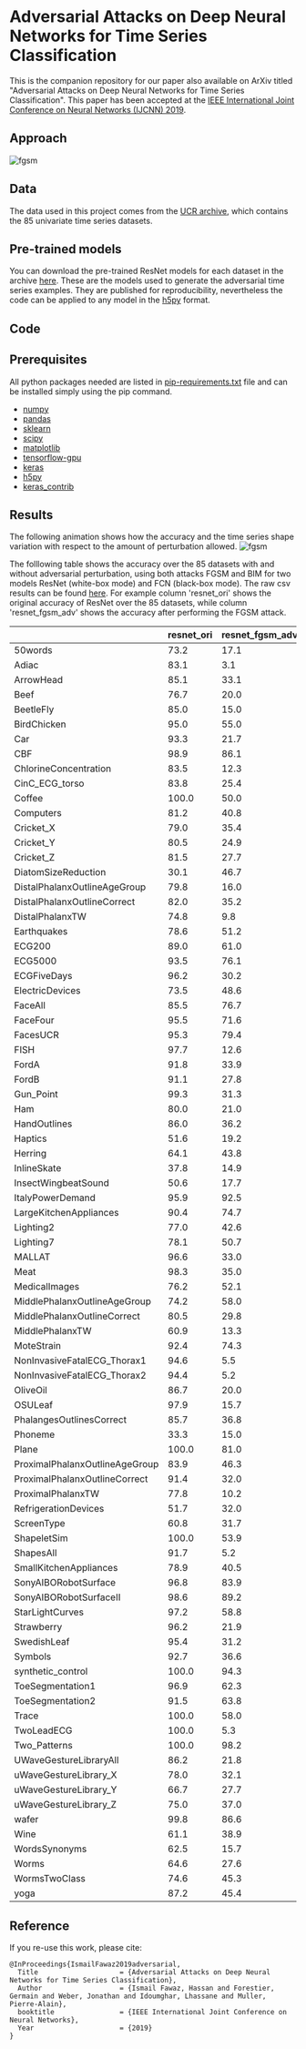 # Adversarial Attacks on Deep Neural Networks for Time Series Classification
This is the companion repository for our paper also available on ArXiv titled "Adversarial Attacks on Deep Neural Networks for Time Series Classification". 
This paper has been accepted at the [IEEE International Joint Conference on Neural Networks (IJCNN) 2019](https://www.ijcnn.org/). 

## Approach 
![fgsm](https://github.com/hfawaz/ijcnn19attacks/blob/master/img/pert-example.png)

## Data 
The data used in this project comes from the [UCR archive](https://www.cs.ucr.edu/~eamonn/time_series_data/UCR_TS_Archive_2015.zip), which contains the 85 univariate time series datasets. 

## Pre-trained models
You can download the pre-trained ResNet models for each dataset in the archive [here](https://germain-forestier.info/src/ijcnn2019/pre-trained-resnet.zip). 
These are the models used to generate the adversarial time series examples. 
They are published for reproducibility, nevertheless the code can be applied to any model in the [h5py](http://docs.h5py.org/en/latest/build.html) format. 

## Code

## Prerequisites
All python packages needed are listed in [pip-requirements.txt](https://github.com/hfawaz/ijcnn19ensemble/blob/master/src/utils/pip-requirements.txt) file and can be installed simply using the pip command.

* [numpy](http://www.numpy.org/)  
* [pandas](https://pandas.pydata.org/)  
* [sklearn](http://scikit-learn.org/stable/)  
* [scipy](https://www.scipy.org/)  
* [matplotlib](https://matplotlib.org/)  
* [tensorflow-gpu](https://www.tensorflow.org/)  
* [keras](https://keras.io/)  
* [h5py](http://docs.h5py.org/en/latest/build.html)
* [keras_contrib](https://www.github.com/keras-team/keras-contrib.git)

## Results 

The following animation shows how the accuracy and the time series shape variation with respect to the amount of perturbation allowed. 
![fgsm](https://github.com/hfawaz/ijcnn19attacks/blob/master/img/acc-ts.gif)

The folllowing table shows the accuracy over the 85 datasets with and without adversarial perturbation, using both attacks FGSM and BIM for two models ResNet (white-box mode) and FCN (black-box mode).
The raw csv results can be found [here](https://github.com/hfawaz/ijcnn19attacks/blob/master/results/all-results.csv).
For example column 'resnet_ori' shows the original accuracy of ResNet over the 85 datasets, while column 'resnet_fgsm_adv' shows the accuracy after performing the FGSM attack.

|                                | resnet_ori | resnet_fgsm_adv | resnet_bim_adv | fcn_ori | fcn_fgsm_adv | fcn_bim_adv | 
|--------------------------------|------------|-----------------|----------------|---------|--------------|-------------| 
| 50words                        | 73.2       | 17.1            | 8.8            | 45.5    | 7.7          | 8.8         | 
| Adiac                          | 83.1       | 3.1             | 1.5            | 84.7    | 2.8          | 2.0         | 
| ArrowHead                      | 85.1       | 33.1            | 14.3           | 82.3    | 41.7         | 29.1        | 
| Beef                           | 76.7       | 20.0            | 10.0           | 70.0    | 26.7         | 36.7        | 
| BeetleFly                      | 85.0       | 15.0            | 15.0           | 90.0    | 25.0         | 25.0        | 
| BirdChicken                    | 95.0       | 55.0            | 15.0           | 100.0   | 60.0         | 45.0        | 
| Car                            | 93.3       | 21.7            | 6.7            | 90.0    | 21.7         | 11.7        | 
| CBF                            | 98.9       | 86.1            | 84.8           | 99.4    | 95.3         | 94.7        | 
| ChlorineConcentration          | 83.5       | 12.3            | 11.8           | 82.4    | 12.3         | 12.5        | 
| CinC_ECG_torso                 | 83.8       | 25.4            | 23.3           | 83.8    | 25.7         | 23.6        | 
| Coffee                         | 100.0      | 50.0            | 35.7           | 100.0   | 75.0         | 64.3        | 
| Computers                      | 81.2       | 40.8            | 24.0           | 81.6    | 58.4         | 30.8        | 
| Cricket_X                      | 79.0       | 35.4            | 20.8           | 79.5    | 43.8         | 34.1        | 
| Cricket_Y                      | 80.5       | 24.9            | 13.8           | 76.7    | 28.5         | 20.8        | 
| Cricket_Z                      | 81.5       | 27.7            | 16.2           | 80.3    | 35.4         | 26.2        | 
| DiatomSizeReduction            | 30.1       | 46.7            | 34.6           | 30.4    | 43.1         | 57.8        | 
| DistalPhalanxOutlineAgeGroup   | 79.8       | 16.0            | 17.0           | 82.8    | 16.8         | 17.5        | 
| DistalPhalanxOutlineCorrect    | 82.0       | 35.2            | 20.7           | 79.8    | 35.8         | 25.3        | 
| DistalPhalanxTW                | 74.8       | 9.8             | 12.5           | 75.8    | 11.2         | 12.2        | 
| Earthquakes                    | 78.6       | 51.2            | 48.8           | 78.3    | 68.9         | 69.6        | 
| ECG200                         | 89.0       | 61.0            | 46.0           | 89.0    | 74.0         | 66.0        | 
| ECG5000                        | 93.5       | 76.1            | 36.4           | 93.9    | 90.0         | 88.0        | 
| ECGFiveDays                    | 96.2       | 30.2            | 3.9            | 99.0    | 51.2         | 31.4        | 
| ElectricDevices                | 73.5       | 48.6            | 31.2           | 70.9    | 50.3         | 48.9        | 
| FaceAll                        | 85.5       | 76.7            | 72.5           | 95.7    | 90.2         | 89.6        | 
| FaceFour                       | 95.5       | 71.6            | 43.2           | 92.0    | 71.6         | 70.5        | 
| FacesUCR                       | 95.3       | 79.4            | 76.1           | 94.7    | 86.4         | 85.9        | 
| FISH                           | 97.7       | 12.6            | 4.0            | 96.0    | 12.6         | 9.7         | 
| FordA                          | 91.8       | 33.9            | 21.6           | 90.1    | 59.6         | 57.3        | 
| FordB                          | 91.1       | 27.8            | 14.3           | 88.2    | 70.0         | 67.7        | 
| Gun_Point                      | 99.3       | 31.3            | 6.7            | 100.0   | 62.0         | 16.0        | 
| Ham                            | 80.0       | 21.0            | 20.0           | 71.4    | 27.6         | 27.6        | 
| HandOutlines                   | 86.0       | 36.2            | 36.2           | 74.6    | 36.2         | 36.2        | 
| Haptics                        | 51.6       | 19.2            | 14.6           | 48.7    | 18.8         | 17.9        | 
| Herring                        | 64.1       | 43.8            | 35.9           | 65.6    | 59.4         | 57.8        | 
| InlineSkate                    | 37.8       | 14.9            | 12.5           | 32.4    | 9.6          | 11.1        | 
| InsectWingbeatSound            | 50.6       | 17.7            | 15.7           | 39.3    | 11.5         | 12.1        | 
| ItalyPowerDemand               | 95.9       | 92.5            | 91.6           | 96.1    | 89.8         | 89.6        | 
| LargeKitchenAppliances         | 90.4       | 74.7            | 65.3           | 89.6    | 66.4         | 63.5        | 
| Lighting2                      | 77.0       | 42.6            | 42.6           | 73.8    | 41.0         | 39.3        | 
| Lighting7                      | 78.1       | 50.7            | 35.6           | 80.8    | 57.5         | 54.8        | 
| MALLAT                         | 96.6       | 33.0            | 4.6            | 97.0    | 32.6         | 24.2        | 
| Meat                           | 98.3       | 35.0            | 1.7            | 81.7    | 1.7          | 31.7        | 
| MedicalImages                  | 76.2       | 52.1            | 28.7           | 77.9    | 60.9         | 57.6        | 
| MiddlePhalanxOutlineAgeGroup   | 74.2       | 58.0            | 12.8           | 72.8    | 62.0         | 54.0        | 
| MiddlePhalanxOutlineCorrect    | 80.5       | 29.8            | 19.5           | 80.7    | 25.8         | 20.2        | 
| MiddlePhalanxTW                | 60.9       | 13.3            | 14.5           | 58.4    | 21.1         | 24.3        | 
| MoteStrain                     | 92.4       | 74.3            | 68.8           | 93.4    | 80.5         | 77.4        | 
| NonInvasiveFatalECG_Thorax1    | 94.6       | 5.5             | 2.4            | 95.6    | 7.4          | 5.1         | 
| NonInvasiveFatalECG_Thorax2    | 94.4       | 5.2             | 1.2            | 95.6    | 4.4          | 1.6         | 
| OliveOil                       | 86.7       | 20.0            | 3.3            | 86.7    | 13.3         | 13.3        | 
| OSULeaf                        | 97.9       | 15.7            | 0.0            | 98.3    | 17.4         | 6.6         | 
| PhalangesOutlinesCorrect       | 85.7       | 36.8            | 16.2           | 81.5    | 35.9         | 24.9        | 
| Phoneme                        | 33.3       | 15.0            | 10.3           | 32.1    | 21.0         | 15.5        | 
| Plane                          | 100.0      | 81.0            | 56.2           | 100.0   | 58.1         | 56.2        | 
| ProximalPhalanxOutlineAgeGroup | 83.9       | 46.3            | 8.3            | 81.5    | 46.8         | 9.8         | 
| ProximalPhalanxOutlineCorrect  | 91.4       | 32.0            | 10.7           | 91.1    | 35.7         | 20.6        | 
| ProximalPhalanxTW              | 77.8       | 10.2            | 11.8           | 81.0    | 15.0         | 13.0        | 
| RefrigerationDevices           | 51.7       | 32.0            | 30.1           | 50.7    | 38.4         | 40.0        | 
| ScreenType                     | 60.8       | 31.7            | 25.9           | 60.8    | 36.5         | 28.0        | 
| ShapeletSim                    | 100.0      | 53.9            | 36.1           | 75.6    | 60.0         | 58.3        | 
| ShapesAll                      | 91.7       | 5.2             | 1.0            | 89.5    | 6.7          | 6.3         | 
| SmallKitchenAppliances         | 78.9       | 40.5            | 21.9           | 78.7    | 47.5         | 28.8        | 
| SonyAIBORobotSurface           | 96.8       | 83.9            | 82.2           | 96.0    | 85.0         | 84.2        | 
| SonyAIBORobotSurfaceII         | 98.6       | 89.2            | 88.7           | 98.1    | 91.5         | 91.6        | 
| StarLightCurves                | 97.2       | 58.8            | 57.7           | 96.6    | 73.0         | 60.1        | 
| Strawberry                     | 96.2       | 21.9            | 3.8            | 95.8    | 14.4         | 13.7        | 
| SwedishLeaf                    | 95.4       | 31.2            | 16.0           | 97.3    | 34.6         | 30.4        | 
| Symbols                        | 92.7       | 36.6            | 12.9           | 94.3    | 58.4         | 28.3        | 
| synthetic_control              | 100.0      | 94.3            | 94.0           | 98.3    | 94.7         | 95.3        | 
| ToeSegmentation1               | 96.9       | 62.3            | 46.9           | 96.1    | 63.2         | 57.5        | 
| ToeSegmentation2               | 91.5       | 63.8            | 53.8           | 90.8    | 54.6         | 52.3        | 
| Trace                          | 100.0      | 58.0            | 52.0           | 100.0   | 47.0         | 52.0        | 
| TwoLeadECG                     | 100.0      | 5.3             | 0.4            | 100.0   | 13.0         | 5.2         | 
| Two_Patterns                   | 100.0      | 98.2            | 96.7           | 86.8    | 82.9         | 82.6        | 
| UWaveGestureLibraryAll         | 86.2       | 21.8            | 7.1            | 81.7    | 25.3         | 22.3        | 
| uWaveGestureLibrary_X          | 78.0       | 32.1            | 11.1           | 75.7    | 32.7         | 27.2        | 
| uWaveGestureLibrary_Y          | 66.7       | 27.7            | 14.9           | 63.9    | 29.6         | 22.4        | 
| uWaveGestureLibrary_Z          | 75.0       | 37.0            | 14.0           | 72.0    | 27.1         | 21.0        | 
| wafer                          | 99.8       | 86.6            | 7.3            | 99.7    | 64.3         | 81.2        | 
| Wine                           | 61.1       | 38.9            | 38.9           | 55.6    | 38.9         | 38.9        | 
| WordsSynonyms                  | 62.5       | 15.7            | 13.5           | 55.0    | 9.7          | 12.7        | 
| Worms                          | 64.6       | 27.6            | 19.9           | 66.9    | 27.1         | 23.8        | 
| WormsTwoClass                  | 74.6       | 45.3            | 31.5           | 74.6    | 55.8         | 44.8        | 
| yoga                           | 87.2       | 45.4            | 12.8           | 84.1    | 44.9         | 19.2        | 


## Reference

If you re-use this work, please cite:

```
@InProceedings{IsmailFawaz2019adversarial,
  Title                    = {Adversarial Attacks on Deep Neural Networks for Time Series Classification},
  Author                   = {Ismail Fawaz, Hassan and Forestier, Germain and Weber, Jonathan and Idoumghar, Lhassane and Muller, Pierre-Alain},
  booktitle                = {IEEE International Joint Conference on Neural Networks},
  Year                     = {2019}
}
```
